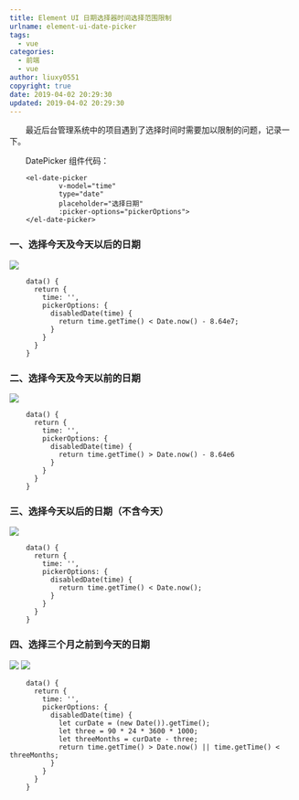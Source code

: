 ```yaml
---
title: Element UI 日期选择器时间选择范围限制
urlname: element-ui-date-picker
tags:
  - vue
categories:
  - 前端
  - vue
author: liuxy0551
copyright: true
date: 2019-04-02 20:29:30
updated: 2019-04-02 20:29:30
---
```



&emsp;&emsp;最近后台管理系统中的项目遇到了选择时间时需要加以限制的问题，记录一下。
<!--more-->


　　DatePicker 组件代码：
```
    <el-date-picker
            v-model="time"
            type="date"
            placeholder="选择日期"
            :picker-options="pickerOptions">
    </el-date-picker>
```

### 一、选择今天及今天以后的日期

![](https://images-hosting.liuxianyu.cn/posts/element-ui-date-picker/1.png)
```
    data() {
      return {
        time: '',
        pickerOptions: {
          disabledDate(time) {
            return time.getTime() < Date.now() - 8.64e7;
          }
        }
      }
    }
```


### 二、选择今天及今天以前的日期

![](https://images-hosting.liuxianyu.cn/posts/element-ui-date-picker/2.png)
```
    data() {
      return {
        time: '',
        pickerOptions: {
          disabledDate(time) {
            return time.getTime() > Date.now() - 8.64e6
          }
        }
      }
    }
```


### 三、选择今天以后的日期（不含今天）

![](https://images-hosting.liuxianyu.cn/posts/element-ui-date-picker/3.png)
```
    data() {
      return {
        time: '',
        pickerOptions: {
          disabledDate(time) {
            return time.getTime() < Date.now();
          }
        }
      }
    }
```


### 四、选择三个月之前到今天的日期

![](https://images-hosting.liuxianyu.cn/posts/element-ui-date-picker/4.png)
![](https://images-hosting.liuxianyu.cn/posts/element-ui-date-picker/5.png)
```
    data() {
      return {
        time: '',
        pickerOptions: {
          disabledDate(time) {
            let curDate = (new Date()).getTime();
            let three = 90 * 24 * 3600 * 1000;
            let threeMonths = curDate - three;
            return time.getTime() > Date.now() || time.getTime() < threeMonths;
          }
        }
      }
    }
```
